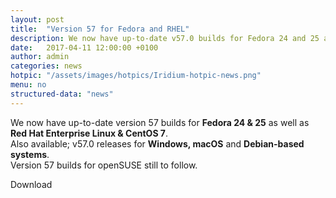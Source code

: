 ```yaml
---
layout: post
title:  "Version 57 for Fedora and RHEL"
description: We now have up-to-date v57.0 builds for Fedora 24 and 25 as well as Red Hat Enterprise Linux 7.
date:   2017-04-11 12:00:00 +0100
author:	admin
categories: news
hotpic: "/assets/images/hotpics/Iridium-hotpic-news.png"
menu: no
structured-data: "news"
---
```


We now have up-to-date version 57 builds for **Fedora 24 & 25** as well as **Red Hat Enterprise Linux & CentOS 7**.     
Also available; v57.0 releases for **Windows, macOS** and **Debian-based systems**.      
Version 57 builds for openSUSE still to follow.    

<a id="download-parser2" class="button download" title="download Iridium Browser">Download</a>